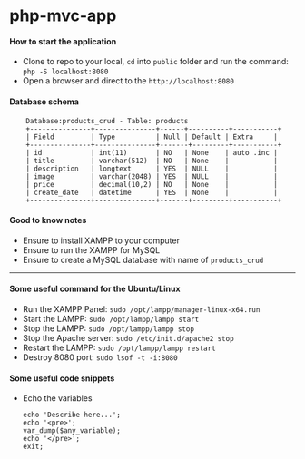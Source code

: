 # php-mvc-app
#### How to start the application 
- Clone to repo to your local, `cd` into `public` folder and run the command: `php -S localhost:8080`
- Open a browser and direct to the `http://localhost:8080`

#### Database schema
```
    Database:products_crud - Table: products
    +---------------+---------------+------+----------+-----------+
    | Field         | Type          | Null | Default | Extra     |
    +---------------+---------------+-------+---------+-----------+
    | id            | int(11)       | NO   | None    | auto .inc |
    | title         | varchar(512)  | NO   | None    |           |
    | description   | longtext      | YES  | NULL    |           |
    | image         | varchar(2048) | YES  | NULL    |           |
    | price         | decimal(10,2) | NO   | None    |           |
    | create_date   | datetime      | YES  | None    |           |
    +---------------+---------------+-------+---------+-----------+
```

#### Good to know notes 
- Ensure to install XAMPP to your computer
- Ensure to run the XAMPP for MySQL 
- Ensure to create a MySQL database with name of `products_crud`

---
#### Some useful command for the Ubuntu/Linux
- Run the XAMPP Panel: `sudo /opt/lampp/manager-linux-x64.run`
- Start the LAMPP: `sudo /opt/lampp/lampp start`
- Stop the LAMPP: `sudo /opt/lampp/lampp stop`
- Stop the Apache server: `sudo /etc/init.d/apache2 stop`
- Restart the LAMPP: `sudo /opt/lampp/lampp restart`   
- Destroy 8080 port: `sudo lsof -t -i:8080`

#### Some useful code snippets 
- Echo the variables  
    ```          
    echo 'Describe here...';
    echo '<pre>';
    var_dump($any_variable);
    echo '</pre>';
    exit;
    ```          


